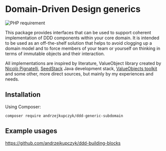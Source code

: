 # Domain-Driven Design generics

![PHP requirement](https://img.shields.io/packagist/php-v/andrzejkupczyk/ddd-generic-subdomain?logo=php&style=for-the-badge)

This package provides interfaces that can be used to support coherent implementation of DDD components within your core 
domain. It is intended to be used as an off-the-shelf solution that helps to avoid clogging up a domain model and to 
force members of your team or yourself on thinking in terms of immutable objects and their interaction. 
 

All implementations are inspired by literature, ValueObject library created by [Nicolò Pignatelli](https://github.com/nicolopignatelli), 
[SeedStack](http://seedstack.org) Java development stack, [ValueObjects toolkit](https://github.com/barryosull/valueobjects)
 and some other, more direct sources, but mainly by my experiences and needs.

## Installation

Using Composer:

```
composer require andrzejkupczyk/ddd-generic-subdomain
```

## Example usages

https://github.com/andrzejkupczyk/ddd-building-blocks
